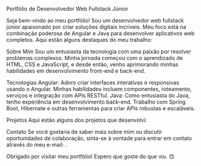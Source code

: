 Portfólio de Desenvolvedor Web Fullstack Júnior

Seja bem-vindo ao meu portfólio! Sou um desenvolvedor web fullstack júnior apaixonado por criar soluções digitais incríveis. Meu foco está na combinação poderosa de Angular e Java para desenvolver aplicativos web completos. Aqui estão alguns destaques do meu trabalho:

Sobre Mim
Sou um entusiasta da tecnologia com uma paixão por resolver problemas complexos. Minha jornada começou com o aprendizado de HTML, CSS e JavaScript, e desde então, venho aprimorando minhas habilidades em desenvolvimento front-end e back-end.

Tecnologias
Angular: Adoro criar interfaces interativas e responsivas usando o Angular. Minhas habilidades incluem componentes, roteamento, serviços e integração com APIs RESTful.
Java: Como entusiasta do Java, tenho experiência em desenvolvimento back-end. Trabalho com Spring Boot, Hibernate e outras ferramentas para criar APIs robustas e escaláveis.

Projetos
Aqui estão alguns dos projetos que desenvolvi:




Contato
Se você gostaria de saber mais sobre mim ou discutir oportunidades de colaboração, sinta-se à vontade para entrar em contato através do meu e-mail: .

Obrigado por visitar meu portfólio! Espero que goste do que viu. 😊
